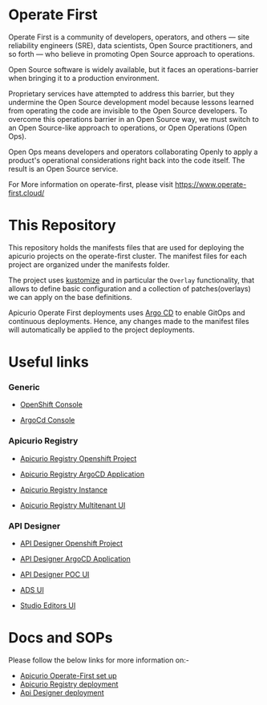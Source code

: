 # Operate First
Operate First is a community of developers, operators, and others — site reliability engineers (SRE), data scientists, Open Source practitioners, and so forth — who believe in promoting Open Source approach to operations.

Open Source software is widely available, but it faces an operations-barrier when bringing it to a production environment.

Proprietary services have attempted to address this barrier, but they undermine the Open Source development model because lessons learned from operating the code are invisible to the Open Source developers.
To overcome this operations barrier in an Open Source way, we must switch to an Open Source-like approach to operations, or Open Operations (Open Ops).

Open Ops means developers and operators collaborating Openly to apply a product's operational considerations right back into the code itself. The result is an Open Source service.

For More information on operate-first, please visit https://www.operate-first.cloud/

# This Repository
This repository holds the manifests files that are used for deploying the apicurio projects on the operate-first cluster. The manifest files for each project are organized under the manifests folder.

The project uses [kustomize](https://kubernetes.io/docs/tasks/manage-kubernetes-objects/kustomization/) and in particular the `Overlay` functionality, that allows to define basic configuration and a collection of patches(overlays) we can apply on the base definitions.

Apicurio Operate First deployments uses [Argo CD](https://argo-cd.readthedocs.io/en/stable/) to enable GitOps and continuous deployments. Hence, any changes made to the manifest files will automatically be applied to the project deployments.

# Useful links

### Generic 
- [OpenShift Console](https://console-openshift-console.apps.smaug.na.operate-first.cloud/)

- [ArgoCd Console](https://argocd.operate-first.cloud/applications)


### Apicurio Registry

- [Apicurio Registry Openshift Project](https://console-openshift-console.apps.smaug.na.operate-first.cloud/k8s/cluster/projects/apicurio-apicurio-registry)

- [Apicurio Registry ArgoCD Application](https://argocd.operate-first.cloud/applications/registry-smaug?resource=)

- [Apicurio Registry Instance](https://apicurio-registry-apicurio-apicurio-registry.apps.smaug.na.operate-first.cloud/)

- [Apicurio Registry Multitenant UI](http://apicurio-registry-mt-ui-mt-apicurio-apicurio-registry.apps.smaug.na.operate-first.cloud/)

### API Designer

- [API Designer Openshift Project](https://console-openshift-console.apps.smaug.na.operate-first.cloud/k8s/cluster/projects/api-designer)

- [API Designer ArgoCD Application](https://argocd.operate-first.cloud/applications/api-designer-smaug?resource=)

- [API Designer POC UI](http://api-designer-poc.apps.smaug.na.operate-first.cloud/)

- [ADS UI](http://ads-ui.apps.smaug.na.operate-first.cloud/)

- [Studio Editors UI](http://studio-editors.apps.smaug.na.operate-first.cloud/?demo)

# Docs and SOPs
Please follow the below links for more information on:-
- [Apicurio Operate-First set up](docs/apicurio-operate-first-setup.md)
- [Apicurio Registry deployment](docs/registry-deployment.md)
- [Api Designer deployment](docs/api-designer-deployment.md)

